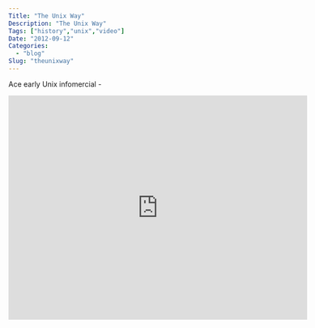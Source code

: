 ```yaml
---
Title: "The Unix Way"
Description: "The Unix Way"
Tags: ["history","unix","video"]
Date: "2012-09-12"
Categories:
  - "blog"
Slug: "theunixway"
---
```

<p>Ace early Unix infomercial -</p><p><iframe width="590" height="443" src="http://www.youtube.com/embed/tc4ROCJYbm0?fs=1&#038;feature=oembed" frameborder="0" allowfullscreen></iframe></p>
